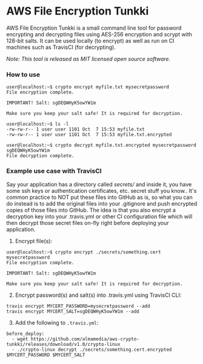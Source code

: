 # AWS File Encryption Tunkki

AWS File Encryption Tunkki is a small command line tool for password encrypting and decrypting files using AES-256 encryption and scrypt with 128-bit salts.
It can be used locally (to encrypt) as well as run on CI machines such as TravisCI (for decrypting).

*Note: This tool is released as MIT licensed open source software.*


### How to use
```
user@localhost:~$ crypto encrypt myfile.txt mysecretpassword
File encryption complete.

IMPORTANT! Salt: sgDEQWHyK5owYW1m

Make sure you keep your salt safe! It is required for decryption.

user@localhost:~$ ls -l
-rw-rw-r-- 1 user user 1101 Oct  7 15:53 myfile.txt
-rw-rw-r-- 1 user user 1101 Oct  7 15:53 myfile.txt.encrypted

user@localhost:~$ crypto decrypt myfile.txt.encrypted mysecretpassword sgDEQWHyK5owYW1m
File decryption complete.
```


### Example use case with TravisCI
Say your application has a directory called *secrets/* and inside it, you have some 
ssh keys or authentication certificates, etc. secret stuff you know..
It's common practice to NOT put these files into GitHub as is, so what you can do 
instead is to add the original files into your .gitignore and push encrypted copies 
of those files into GitHub. The idea is that you also encrypt a decryption key into 
your .travis.yml or other CI configuration file which will then decrypt those secret files on-fly 
right before deploying your application.


1. Encrypt file(s):
```
user@localhost:~$ crypto encrypt ./secrets/something.cert mysecretpassword
File encryption complete.

IMPORTANT! Salt: sgDEQWHyK5owYW1m

Make sure you keep your salt safe! It is required for decryption.
```

2. Encrypt password(s) and salt(s) into .travis.yml using TravisCI CLI:
```
travis encrypt MYCERT_PASSWORD=mysecretpassword --add
travis encrypt MYCERT_SALT=sgDEQWHyK5owYW1m --add
```

3. Add the following to `.travis.yml`:
```
before_deploy:
  - wget https://github.com/almamedia/aws-crypto-tunkki/releases/download/v1.0/crypto-linux
  - ./crypto-linux decrypt ./secrets/something.cert.encrypted $MYCERT_PASSWORD $MYCERT_SALT
```